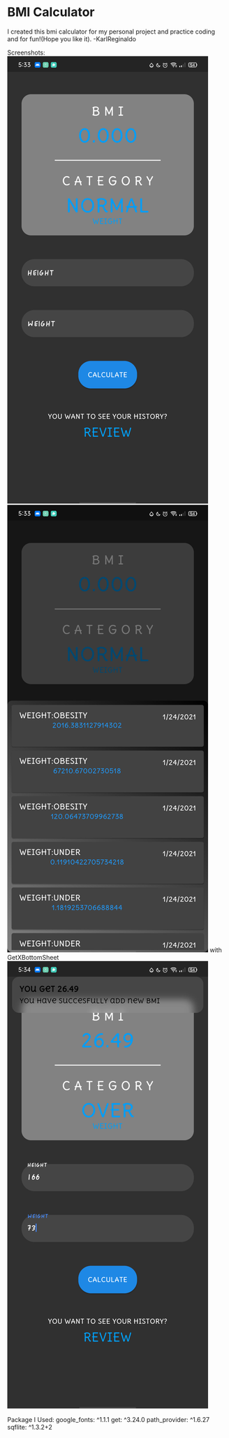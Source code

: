 # BMI Calculator


I created this bmi calculator for my personal project and practice coding and for fun!(Hope you like it).
-KarlReginaldo

Screenshots:
![](screenshotforReadme/1.png)
![](screenshotforReadme/2.png)
with GetXBottomSheet
![](screenshotforReadme/3.png)


Package I Used:
  google_fonts: ^1.1.1
  get: ^3.24.0
  path_provider: ^1.6.27
  sqflite: ^1.3.2+2
